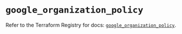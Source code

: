 # `google_organization_policy`

Refer to the Terraform Registry for docs: [`google_organization_policy`](https://registry.terraform.io/providers/hashicorp/google-beta/6.7.0/docs/resources/google_organization_policy).
